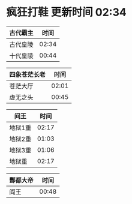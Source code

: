 # 疯狂打鞋 更新时间 02:34

| 古代霸主   | 时间    |
|--------|-------|
| 古代皇陵 | 02:34 |
| 十代皇陵 | 00:44 |

| 四象苍茫长老   | 时间    |
|--------|-------|
| 苍茫大厅 | 02:01 |
| 虚无之头 | 00:45 |

| 间王   | 时间    |
|--------|-------|
| 地狱1重 | 02:17 |
| 地狱2重 | 01:03 |
| 地狱3重 | 01:06 |
| 地狱重 | 02:17 |

| 酆都大帝   | 时间    |
|--------|-------|
| 阎王 | 00:48 |